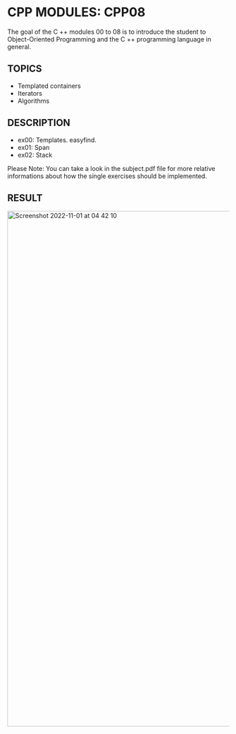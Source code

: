 # CPP MODULES: CPP08
The goal of the C ++ modules 00 to 08 is to introduce the student to Object-Oriented Programming and the C ++ programming language in general.

## TOPICS
- Templated containers
- Iterators
- Algorithms

## DESCRIPTION
- ex00: Templates. easyfind.
- ex01: Span
- ex02: Stack

Please Note: You can take a look in the subject.pdf file for more relative informations about how the single exercises should be implemented.

## RESULT

<img width="1172" alt="Screenshot 2022-11-01 at 04 42 10" src="https://user-images.githubusercontent.com/85942176/199166639-99c71e04-b697-4258-a9fc-d00b7434d15f.png">
